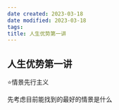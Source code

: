 ```yaml
---
date created: 2023-03-18
date modified: 2023-03-18
tags: 
title: 人生优势第一讲
---
```


## 人生优势第一讲

⭐️情景先行主义

先考虑目前能找到的最好的情景是什么
